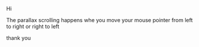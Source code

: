 Hi

The parallax scrolling happens whe you move your mouse pointer from left to right or right to left

thank you
